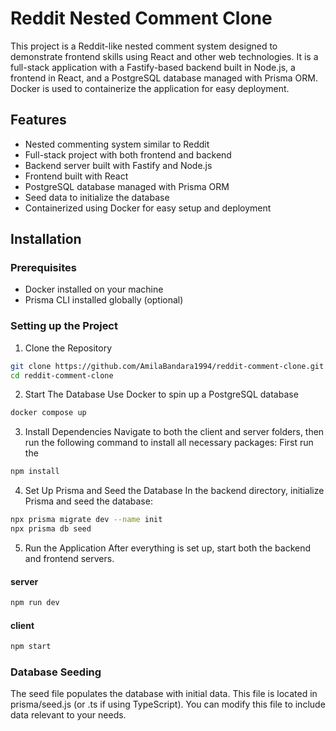 # Reddit Nested Comment Clone
This project is a Reddit-like nested comment system designed to demonstrate frontend skills using React and other web technologies. It is a full-stack application with a Fastify-based backend built in Node.js, a frontend in React, and a PostgreSQL database managed with Prisma ORM. Docker is used to containerize the application for easy deployment.

## Features
* Nested commenting system similar to Reddit
* Full-stack project with both frontend and backend
* Backend server built with Fastify and Node.js
* Frontend built with React
* PostgreSQL database managed with Prisma ORM
* Seed data to initialize the database
* Containerized using Docker for easy setup and deployment

## Installation

### Prerequisites
 * Docker installed on your machine
 * Prisma CLI installed globally (optional)
### Setting up the Project
1. Clone the Repository
 ```bash
git clone https://github.com/AmilaBandara1994/reddit-comment-clone.git
cd reddit-comment-clone
 ```
2. Start The Database Use Docker to spin up a PostgreSQL database
 ```bash
 docker compose up
 ```
3. Install Dependencies Navigate to both the client and server folders, then run the following command to install all necessary packages:
 First run the 
 ```bash
 npm install
 ```
4. Set Up Prisma and Seed the Database In the backend directory, initialize Prisma and seed the database:
 ```bash
npx prisma migrate dev --name init
npx prisma db seed
 ```

 5. Run the Application After everything is set up, start both the backend and frontend servers.
 #### server
 ```bash
npm run dev
 ```
  #### client
 ```bash
npm start
 ```
### Database Seeding
The seed file populates the database with initial data. This file is located in prisma/seed.js (or .ts if using TypeScript). You can modify this file to include data relevant to your needs.
